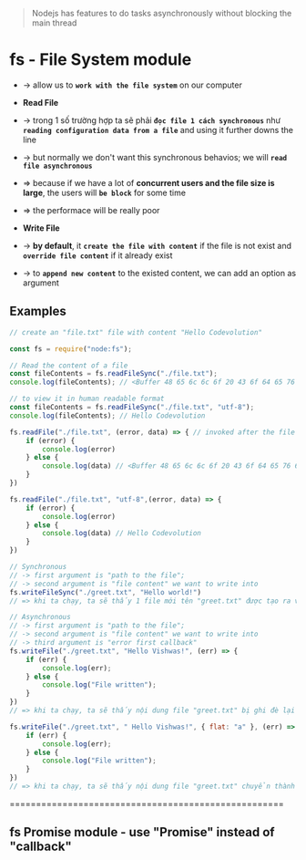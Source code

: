> Nodejs has features to do tasks asynchronously without blocking the main thread

# fs - File System module 
* -> allow us to **`work with the file system`** on our computer

* **Read File**
* -> trong 1 số trường hợp ta sẽ phải **`đọc file 1 cách synchronous`** như **`reading configuration data from a file`** and using it further downs the line 
* -> but normally we don't want this synchronous behavios; we will **`read file asynchronous`**
* => because if we have a lot of **concurrent users and the file size is large**, the users will **`be block`** for some time
* => the performace will be really poor

* **Write File**
* -> **by default**, it **`create the file with content`** if the file is not exist and **`override file content`** if it already exist
* -> to **`append new content`** to the existed content, we can add an option as argument

## Examples
```js - read file ".txt" content sync with "utf-8"
// create an "file.txt" file with content "Hello Codevolution"

const fs = require("node:fs");

// Read the content of a file
const fileContents = fs.readFileSync("./file.txt");
console.log(fileContents); // <Buffer 48 65 6c 6c 6f 20 43 6f 64 65 76 6f 6c 75 74 69 6f 6e>

// to view it in human readable format 
const fileContents = fs.readFileSync("./file.txt", "utf-8");
console.log(fileContents); // Hello Codevolution
```

```js - read file ".txt" async with "utf-8"
fs.readFile("./file.txt", (error, data) => { // invoked after the file contents have been read
    if (error) {
        console.log(error)
    } else {
        console.log(data) // <Buffer 48 65 6c 6c 6f 20 43 6f 64 65 76 6f 6c 75 74 69 6f 6e>
    }
}) 

fs.readFile("./file.txt", "utf-8",(error, data) => {
    if (error) {
        console.log(error)
    } else {
        console.log(data) // Hello Codevolution
    }
}) 
```

```js - write contents (a string) into a ".txt" file sync
// Synchronous
// -> first argument is "path to the file"; 
// -> second argument is "file content" we want to write into
fs.writeFileSync("./greet.txt", "Hello world!")
// => khi ta chạy, ta sẽ thấy 1 file mới tên "greet.txt" được tạo ra với nội dung "Hello world!"
```

```js - write contents (a string) into a ".txt" file async
// Asynchronous
// -> first argument is "path to the file"; 
// -> second argument is "file content" we want to write into
// -> third argument is "error first callback"
fs.writeFile("./greet.txt", "Hello Vishwas!", (err) => {
    if (err) {
        console.log(err);
    } else {
        console.log("File written");
    }
})
// => khi ta chạy, ta sẽ thấy nội dung file "greet.txt" bị ghi đè lại thành "Hello Vishwas!" và log window hiện "File written"
```

```js - write contents (a string) into a ".txt" file async (append instead override)
fs.writeFile("./greet.txt", " Hello Vishwas!", { flat: "a" }, (err) => {
    if (err) {
        console.log(err);
    } else {
        console.log("File written");
    }
})
// => khi ta chạy, ta sẽ thấy nội dung file "greet.txt" chuyển thành "Hello Vishwas! Hello Vishwas!"
```

====================================================
## fs Promise module - use "Promise" instead of "callback"